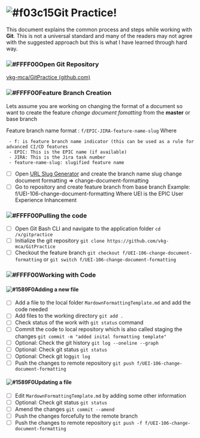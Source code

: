 # ![#f03c15](https://via.placeholder.com/15/f03c15/000000?text=+)Git Practice!

This document explains the common process and steps while working with  **Git**. This is not a universal standard and many of the readers may not agree with the suggested approach but this is what I have learned through hard way.

### ![#FFFF00](https://via.placeholder.com/15/FFFF00/000000?text=+)Open Git Repository
[vkg-mca/GitPractice (github.com)](https://github.com/vkg-mca/GitPractice)

### ![#FFFF00](https://via.placeholder.com/15/FFFF00/000000?text=+)Feature Branch Creation
Lets assume you are working on changing the format of a document so want to create the feature *change document fomatting* from the **master** or base branch

Feature branch name format : `f/EPIC-JIRA-feature-name-slug`
Where

	 - f: is feature branch name indicator (this can be used as a rule for advanced CI/CD features
	 - EPIC: This is the EPIC name (if available)
	 - JIRA: This is the Jira task number
	 - feature-name-slug: slugified feature name
 - [ ] Open [URL Slug Generator](https://slugify.online/) and create the branch name slug
 change document formatting => change-document-formatting
 - [ ] Go to repository and create feature branch from base branch 
 Example: f/UEI-106-change-document-formatting
 Where UEI is the EPIC User Experience Inhancement
 
### ![#FFFF00](https://via.placeholder.com/15/FFFF00/000000?text=+)Pulling the code
 - [ ] Open Git Bash CLI and navigate to the application folder `cd /x/gitpractice`
 - [ ] Initialize the git repository `git clone https://github.com/vkg-mca/GitPractice`
 - [ ] Checkout the feature branch `git checkout f/UEI-106-change-document-formatting` or `git switch f/UEI-106-change-document-formatting`
 
### ![#FFFF00](https://via.placeholder.com/15/FFFF00/000000?text=+)Working with Code

#### ![#1589F0](https://via.placeholder.com/15/1589F0/000000?text=+)Adding a new file
 - [ ] Add a file to the local folder `MardownFormattingTemplate.md` and add the code needed
 - [ ] Add files to the working directory `git add .`
 - [ ] Check status of the work with `git status` command
 - [ ] Commit the code to local repository which is also called staging the changes `git commit -m "added inital formatting template"`
 - [ ] Optional: Check the git history `git log --oneline --graph`
 - [ ] Optional: Check git status `git status`
 - [ ]  Optional: Check git log`git log`
 - [ ] Push the changes to remote repository `git push f/UEI-106-change-document-formatting`
 
 #### ![#1589F0](https://via.placeholder.com/15/1589F0/000000?text=+)Updating a file
  - [ ] Edit `MardownFormattingTemplate.md` by adding some other information
  - [ ] Optional: Check git status `git status`
  - [ ] Amend the changes `git commit --amend`
  - [ ] Push the changes forcefully to the remote branch
 - [ ] Push the changes to remote repository `git push -f f/UEI-106-change-document-formatting`
